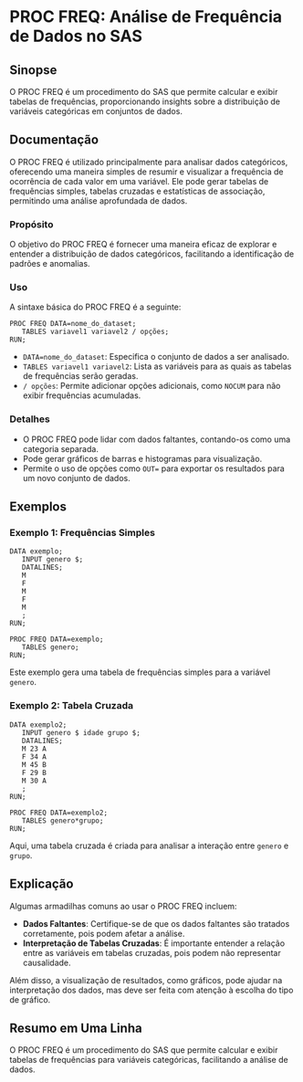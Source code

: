 <!--
Meta Description: # PROC FREQ: Análise de Frequência de Dados no SAS ## Sinopse O PROC FREQ é um procedimento do SAS que permite calcular e exibir tabelas de frequência...
Meta Keywords: dados, proc, freq, para, uma
-->

# PROC FREQ: Análise de Frequência de Dados no SAS

## Sinopse
O PROC FREQ é um procedimento do SAS que permite calcular e exibir tabelas de frequências, proporcionando insights sobre a distribuição de variáveis categóricas em conjuntos de dados.

## Documentação
O PROC FREQ é utilizado principalmente para analisar dados categóricos, oferecendo uma maneira simples de resumir e visualizar a frequência de ocorrência de cada valor em uma variável. Ele pode gerar tabelas de frequências simples, tabelas cruzadas e estatísticas de associação, permitindo uma análise aprofundada de dados.

### Propósito
O objetivo do PROC FREQ é fornecer uma maneira eficaz de explorar e entender a distribuição de dados categóricos, facilitando a identificação de padrões e anomalias.

### Uso
A sintaxe básica do PROC FREQ é a seguinte:

```sas
PROC FREQ DATA=nome_do_dataset;
   TABLES variavel1 variavel2 / opções;
RUN;
```

- `DATA=nome_do_dataset`: Especifica o conjunto de dados a ser analisado.
- `TABLES variavel1 variavel2`: Lista as variáveis para as quais as tabelas de frequências serão geradas.
- `/ opções`: Permite adicionar opções adicionais, como `NOCUM` para não exibir frequências acumuladas.

### Detalhes
- O PROC FREQ pode lidar com dados faltantes, contando-os como uma categoria separada.
- Pode gerar gráficos de barras e histogramas para visualização.
- Permite o uso de opções como `OUT=` para exportar os resultados para um novo conjunto de dados.

## Exemplos
### Exemplo 1: Frequências Simples
```sas
DATA exemplo;
   INPUT genero $;
   DATALINES;
   M
   F
   M
   F
   M
   ;
RUN;

PROC FREQ DATA=exemplo;
   TABLES genero;
RUN;
```
Este exemplo gera uma tabela de frequências simples para a variável `genero`.

### Exemplo 2: Tabela Cruzada
```sas
DATA exemplo2;
   INPUT genero $ idade grupo $;
   DATALINES;
   M 23 A
   F 34 A
   M 45 B
   F 29 B
   M 30 A
   ;
RUN;

PROC FREQ DATA=exemplo2;
   TABLES genero*grupo;
RUN;
```
Aqui, uma tabela cruzada é criada para analisar a interação entre `genero` e `grupo`.

## Explicação
Algumas armadilhas comuns ao usar o PROC FREQ incluem:
- **Dados Faltantes**: Certifique-se de que os dados faltantes são tratados corretamente, pois podem afetar a análise.
- **Interpretação de Tabelas Cruzadas**: É importante entender a relação entre as variáveis em tabelas cruzadas, pois podem não representar causalidade.
  
Além disso, a visualização de resultados, como gráficos, pode ajudar na interpretação dos dados, mas deve ser feita com atenção à escolha do tipo de gráfico.

## Resumo em Uma Linha
O PROC FREQ é um procedimento do SAS que permite calcular e exibir tabelas de frequências para variáveis categóricas, facilitando a análise de dados.